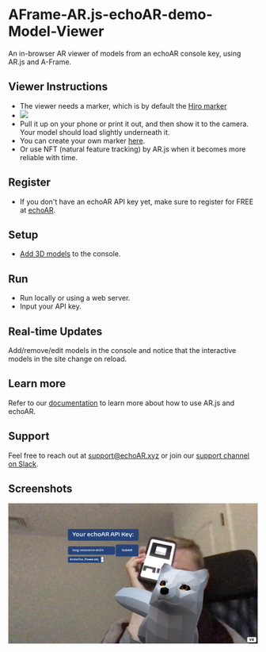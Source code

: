 # AFrame-AR.js-echoAR-demo-Model-Viewer
An in-browser AR viewer of models from an echoAR console key, using AR.js and A-Frame. 

## Viewer Instructions
* The viewer needs a marker, which is by default the [Hiro marker](https://3.bp.blogspot.com/-_rXmUhrNCt8/W0YImGVS1UI/AAAAAAAAECk/5uR-aSWdyx08jxRpRili6_B8D7NiCNHiQCLcBGAs/s320/hiro.png)
* <img src="/img/marker.png">
* Pull it up on your phone or print it out, and then show it to the camera. Your model should load slightly underneath it. 
* You can create your own marker [here](https://jeromeetienne.github.io/AR.js/three.js/examples/marker-training/examples/generator.html). 
* Or use NFT (natural feature tracking) by AR.js when it becomes more reliable with time.

## Register
* If you don't have an echoAR API key yet, make sure to register for FREE at [echoAR](https://console.echoar.xyz/#/auth/register).

## Setup
* [Add 3D models](https://docs.echoar.xyz/quickstart/add-a-3d-model) to the console.

## Run
* Run locally or using a web server.
* Input your API key.

## Real-time Updates
Add/remove/edit models in the console and notice that the interactive models in the site change on reload.

## Learn more
Refer to our [documentation](https://docs.echoar.xyz/unity/) to learn more about how to use AR.js and echoAR.

## Support
Feel free to reach out at [support@echoAR.xyz](mailto:support@echoAR.xyz) or join our [support channel on Slack](https://join.slack.com/t/echoar/shared_invite/enQtNTg4NjI5NjM3OTc1LWU1M2M2MTNlNTM3NGY1YTUxYmY3ZDNjNTc3YjA5M2QyNGZiOTgzMjVmZWZmZmFjNGJjYTcxZjhhNzk3YjNhNjE). 

## Screenshots
<img src="/screenshots/screenshot.png">


